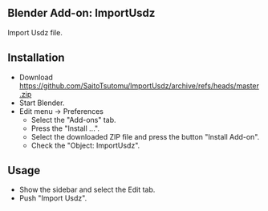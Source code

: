 ## Blender Add-on: ImportUsdz

Import Usdz file.

## Installation

- Download https://github.com/SaitoTsutomu/ImportUsdz/archive/refs/heads/master.zip
- Start Blender.
- Edit menu -> Preferences
  - Select the "Add-ons" tab.
  - Press the "Install ...".
  - Select the downloaded ZIP file and press the button "Install Add-on".
  - Check the "Object: ImportUsdz".

## Usage

- Show the sidebar and select the Edit tab.
- Push "Import Usdz".
